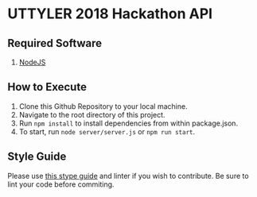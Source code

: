 # UTTYLER 2018 Hackathon API

## Required Software
1) [NodeJS](https://nodejs.org/en/)

## How to Execute
1. Clone this Github Repository to your local machine.
2. Navigate to the root directory of this project.
3. Run `npm install` to install dependencies from within package.json.
4. To start, run `node server/server.js` or `npm run start`.

## Style Guide
Please use [this stype guide](https://github.com/airbnb/javascript) and linter if you wish to contribute. Be sure to lint your code before commiting. 
